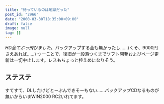 ```yaml
---
title: "待っているのは地獄だった"
post_id: "2966"
date: "2000-03-30T18:35:00+09:00"
draft: false
image: null
tag: []
---
```



_HD全てぶっ飛びました_。バックアップする金も無かったし……(くそ、9000円さえあれば……) つーことで、復旧が一段落つくまでソフト開発およびページ更新は一切中止します。レスもちょっと控えめになりそう。
## ステステ
すてすて、DLしたけどとーぶんできそーもない……バックアップCDなるものが無いからいまWIN2000 RC2いれてます。
